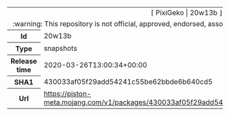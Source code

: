 <html><table>
<tr><td colspan="2" align="center"><img width="0" height="0"><br/>⌈ PixiGeko | 20w13b ⌋<br/><img width="0" height="0"></td></tr>
<tr><td colspan="2" align="center"><img width="0" height="0"><br/>
:warning: This repository is not official, approved, endorsed, associated or connected with Mojang :warning:
<br/><img width="0" height="0"></td></tr>
<tr><th>Id</th><td>20w13b</td></tr>
<tr><th>Type</th><td>snapshots</td></tr>
<tr><th>Release time</th><td>2020-03-26T13:00:34+00:00</td></tr>
<tr><th>SHA1</th><td>430033af05f29add54241c55be62bbde6b640cd5</td></tr>
<tr><th>Url</th><td><a href="https://piston-meta.mojang.com/v1/packages/430033af05f29add54241c55be62bbde6b640cd5/20w13b.json">https://piston-meta.mojang.com/v1/packages/430033af05f29add54241c55be62bbde6b640cd5/20w13b.json</a></td></tr>